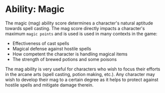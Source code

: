 # Ability: Magic
The magic (mag) ability score determines a character's natural aptitude towards
spell casting. The mag score directly impacts a character's maximum `magic points`
and is used is used in many contexts in the game:

* Effectiveness of cast spells
* Magical defense against hostile spells
* How competent the character is handling magical items
* The strength of brewed potions and some poisons

The mag ability is very useful for characters who wish to focus their efforts
in the arcane arts (spell casting, potion making, etc.). Any character may wish
to develop their mag to a certain degree as it helps to protect against hostile
spells and mitigate damage therein.
